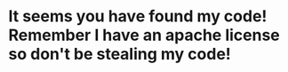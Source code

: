 # It seems you have found my code! <br> Remember I have an apache license so don't be stealing my code!